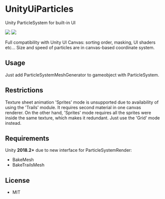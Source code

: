 # UnityUiParticles
Unity ParticleSystem for built-in UI

[![](https://img.shields.io/github/license/ken48/UnityUiParticles.svg)](https://github.com/ken48/UnityUiParticles/LICENSE.md)
![](https://img.shields.io/badge/requirement-Unity%202018.2%2B-green.svg)

Full compatibility with Unity UI Canvas: sorting order, masking, UI shaders etc...
Size and speed of particles are in canvas-based coordinate system.

## Usage
Just add ParticleSystemMeshGenerator to gameobject with ParticleSystem.

## Restrictions
Texture sheet animation 'Sprites' mode is unsupported due to availability of using the
'Trails' module. It requires second material in one canvas renderer.
On the other hand, 'Sprites' mode requires all the sprites were inside the same texture, which makes it redundant.
Just use the 'Grid' mode instead.

## Requirements
Unity **2018.2+** due to new interface for ParticleSystemRender:
* BakeMesh
* BakeTrailsMesh

## License
* MIT
